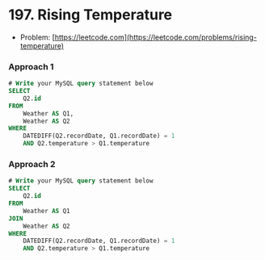 # 197. Rising Temperature

- Problem: [https://leetcode.com](https://leetcode.com/problems/rising-temperature)

### Approach 1
```sql
# Write your MySQL query statement below
SELECT
    Q2.id
FROM
    Weather AS Q1,
    Weather AS Q2
WHERE
    DATEDIFF(Q2.recordDate, Q1.recordDate) = 1
    AND Q2.temperature > Q1.temperature
```

### Approach 2
```sql
# Write your MySQL query statement below
SELECT
    Q2.id
FROM
    Weather AS Q1
JOIN
    Weather AS Q2
WHERE
    DATEDIFF(Q2.recordDate, Q1.recordDate) = 1
    AND Q2.temperature > Q1.temperature
```